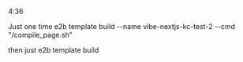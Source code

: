 4:36

Just one time
e2b template build --name vibe-nextjs-kc-test-2 --cmd "/compile_page.sh"

then just
e2b template build
